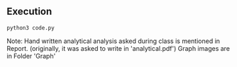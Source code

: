 ## Execution
```
python3 code.py
```

Note: Hand written analytical analysis asked during class is mentioned in Report. (originally, it was asked to write in 'analytical.pdf')
Graph images are in Folder 'Graph'
